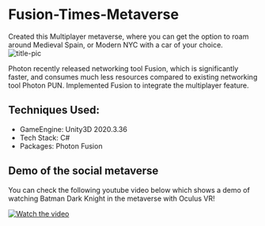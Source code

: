 # Fusion-Times-Metaverse

Created this Multiplayer metaverse, where you can get the option to roam around Medieval Spain, or Modern NYC with a car of your choice.
![title-pic](https://github.com/saha0073/Social-Metaverse-with-MultiplayerVR/blob/main/outdoor_screeshot.png)

Photon recently released networking tool Fusion, which is significantly faster, and consumes much less resources compared to existing networking tool Photon PUN. Implemented 
Fusion to integrate the multiplayer feature. 


## Techniques Used:
* GameEngine: Unity3D 2020.3.36
* Tech Stack: C#
* Packages: Photon Fusion

## Demo of the social metaverse
You can check the following youtube video below which shows a demo of watching Batman Dark Knight in the metaverse with Oculus VR!

[![Watch the video](https://yt-embed.live/embed?v=QoodnSm9AeU)](https://youtu.be/LAuU8GhGVa4 "Watch the video")

